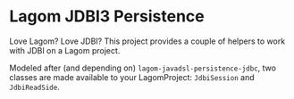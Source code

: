 # Lagom JDBI3 Persistence

Love Lagom? Love JDBI? This project provides a couple of helpers to work with
JDBI on a Lagom project.

Modeled after (and depending on) `lagom-javadsl-persistence-jdbc`, two classes
are made available to your LagomProject: `JdbiSession` and `JdbiReadSide`.
